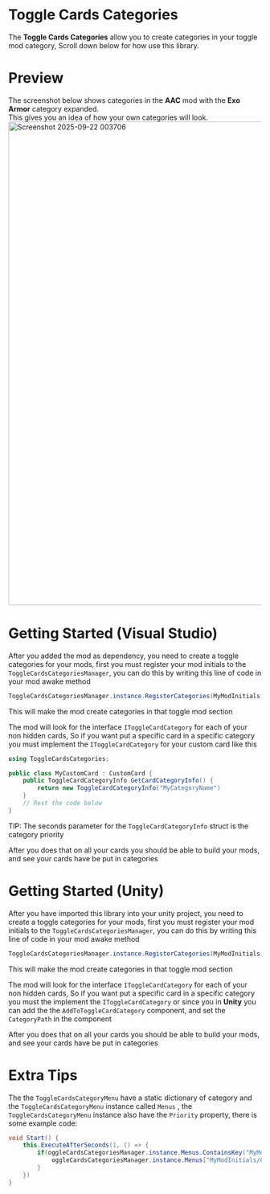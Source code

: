 # Toggle Cards Categories

The **Toggle Cards Categories** allow you to create categories in your toggle mod category, Scroll down below for how use this library.

# Preview
The screenshot below shows categories in the **AAC** mod with the **Exo Armor** category expanded.  
This gives you an idea of how your own categories will look. <img width="1329" height="963" alt="Screenshot 2025-09-22 003706" src="https://github.com/user-attachments/assets/41d1744d-ba81-4e6d-b9d0-c512030de45d" />


# Getting Started (Visual Studio)
After you added the mod as dependency, you need to create a toggle categories for your mods, first you must register your mod initials to the `ToggleCardsCategoriesManager`, you can do this by writing this line of code in your mod  awake method
```Cs
ToggleCardsCategoriesManager.instance.RegisterCategories(MyModInitials);
```
This will make the mod create categories in that toggle mod section

The mod will look for the interface `IToggleCardCategory` for each of your non hidden cards, So if you want put a specific card in a specific category you must implement the `IToggleCardCategory` for your custom card like this
```cs
using ToggleCardsCategories;

public class MyCustomCard : CustomCard {
	public ToggleCardCategoryInfo GetCardCategoryInfo() {
		return new ToggleCardCategoryInfo("MyCategoryName")
	}
	// Rest the code below
}
```
TIP: The seconds parameter for the `ToggleCardCategoryInfo` struct is the category priority

After you does that on all your cards you should be able to build your mods, and see your cards have be put in categories
# Getting Started (Unity)
After you have imported this library into your unity project, you need to create a toggle categories for your mods, first you must register your mod initials to the `ToggleCardsCategoriesManager`, you can do this by writing this line of code in your mod awake method
```cs
ToggleCardsCategoriesManager.instance.RegisterCategories(MyModInitials);
```
This will make the mod create categories in that toggle mod section

The mod will look for the interface `IToggleCardCategory` for each of your non hidden cards, So if you want put a specific card in a specific category you must the implement the `IToggleCardCategory` or since you in **Unity** you can add the the `AddToToggleCardCategory` component, and set the `CategoryPath` in the component

After you does that on all your cards you should be able to build your mods, and see your cards have be put in categories

# Extra Tips
The the `ToggleCardsCategoryMenu` have a static dictionary of category and the `ToggleCardsCategoryMenu` instance called `Menus` , the `ToggleCardsCategoryMenu` instance also have the `Priority` property, there is some example code:
```cs
void Start() {
	this.ExecuteAfterSeconds(1, () => {
		if(oggleCardsCategoriesManager.instance.Menus.ContainsKey("MyModInitials/Classes")) {
			oggleCardsCategoriesManager.instance.Menus["MyModInitials/Classes"].Priority = 10;
		}
	})
}
```
